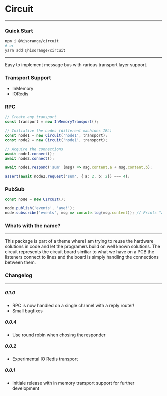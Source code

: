 # Circuit

---

### Quick Start

```sh
npm i @hisorange/circuit
# or
yarn add @hisorange/circuit
```

---

Easy to implement message bus with various transport layer support.

### Transport Support

- InMemory
- IORedis

### RPC

```ts
// Create any transport
const transport = new InMemoryTransport();

// Initialize the nodes (different machines IRL)
const node1 = new Circuit('node1', transport);
const node2 = new Circuit('node1', transport);

// Acquire the connections
await node1.connect();
await node2.connect();

await node1.respond('sum' (msg) => msg.content.a + msg.content.b);

assert(await node2.request('sum', { a: 2, b: 2}) === 4);
```

### PubSub

```ts
const node = new Circuit();

node.publish('events', 'aye!');
node.subscribe('events', msg => console.log(msg.content)); // Prints "aye!"
```

### Whats with the name?

---

This package is part of a theme where I am trying to reuse the hardware solutions in code and let the programers build on well known solutions. The circuit represents the circuit board similiar to what we have on a PCB the listeners connect to lines and the board is simply handling the connections between them.

### Changelog

---

##### 0.1.0

- RPC is now handled on a single channel with a reply router!
- Small bugfixes

##### 0.0.4

- Use round robin when chosing the responder

##### 0.0.2

- Experimental IO Redis transport

##### 0.0.1

- Initiale release with in memory transport support for further development
